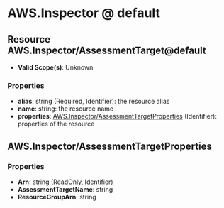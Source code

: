 # AWS.Inspector @ default

## Resource AWS.Inspector/AssessmentTarget@default
* **Valid Scope(s)**: Unknown
### Properties
* **alias**: string (Required, Identifier): the resource alias
* **name**: string: the resource name
* **properties**: [AWS.Inspector/AssessmentTargetProperties](#awsinspectorassessmenttargetproperties) (Identifier): properties of the resource

## AWS.Inspector/AssessmentTargetProperties
### Properties
* **Arn**: string (ReadOnly, Identifier)
* **AssessmentTargetName**: string
* **ResourceGroupArn**: string

